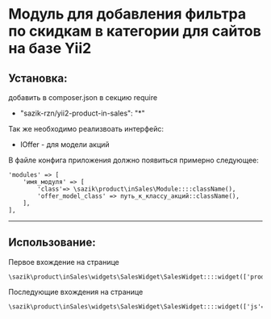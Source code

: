 Модуль для добавления фильтра по скидкам в категории для сайтов на базе Yii2
======================================================


Установка:
----------

добавить в composer.json в секцию require 
 * "sazik-rzn/yii2-product-in-sales": "*"

Так же необходимо реализвоать интерфейс:
 * IOffer - для модели акций

 В файле конфига приложения должно появиться примерно следующее: 

    'modules' => [
        'имя_модуля' => [
            'class'=> \sazik\product\inSales\Module::::className(),
            'offer_model_class' => путь_к_классу_акций::className(),
        ],
    ],
       
----------
    

Использование:
--------------

Первое вхождение на странице

    \sazik\product\inSales\widgets\SalesWidget\SalesWidget::::widget(['products_ids'=>массив_с_адишниками_продуктов_в_категории]);

Последующие вхождения на странице

    \sazik\product\inSales\widgets\SalesWidget\SalesWidget::::widget(['js'=>false]);

